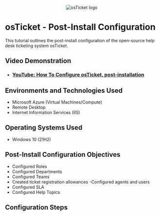 <p align="center">
<img src="https://i.imgur.com/Clzj7Xs.png" alt="osTicket logo"/>
</p>

<h1>osTicket - Post-Install Configuration</h1>
This tutorial outlines the post-install configuration of the open-source help desk ticketing system osTicket.<br />


<h2>Video Demonstration</h2>

- ### [YouTube: How To Configure osTicket, post-installation](https://www.youtube.com)

<h2>Environments and Technologies Used</h2>

- Microsoft Azure (Virtual Machines/Compute)
- Remote Desktop
- Internet Information Services (IIS)

<h2>Operating Systems Used </h2>

- Windows 10</b> (21H2)

<h2>Post-Install Configuration Objectives</h2>

- Configured Roles
- Configured Departments
- Configured Teams
- Created ticket registration allowances
-Configured agents and users
- Configured SLA
- Configured Help Topics

<h2>Configuration Steps</h2>

<p>
</p>
<p>
</p>
<br />

<p>
</p>
<p>
</p>
<br />

<p>
</p>
<p>
</p>
<br />

